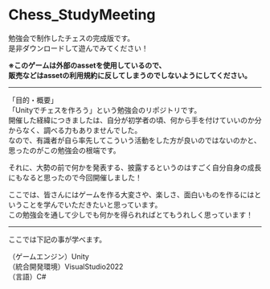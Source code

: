 # Chess_StudyMeeting

勉強会で制作したチェスの完成版です。  
是非ダウンロードして遊んでみてください！  

**※このゲームは外部のassetを使用しているので、  
販売などはassetの利用規約に反してしまうのでしないようにしてください。**  

---  
「目的・概要」  
「Unityでチェスを作ろう」という勉強会のリポジトリです。  
開催した経緯につきましたは、自分が初学者の頃、何から手を付けていいのか分からなく、調べる力もありませんでした。  
なので、有識者が自ら率先してこういう活動をした方が良いのではないのかと、思ったのがこの勉強会の根端です。  

それに、大勢の前で何かを発表する、披露するというのはすごく自分自身の成長にもなると思ったので今回開催しました！  


ここでは、皆さんにはゲームを作る大変さや、楽しさ、面白いものを作るにはということを学んでいただきたいと思っています。  
この勉強会を通して少しでも何かを得られればとてもうれしく思っています！  

---  
ここでは下記の事が学べます。  

（ゲームエンジン）Unity   
（統合開発環境）VisualStudio2022   
（言語）C#  
